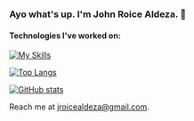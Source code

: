 ### Ayo what's up. I'm John Roice Aldeza. :boy:

#### Technologies I've worked on:
[![My Skills](https://skillicons.dev/icons?i=html,css,js,bootstrap,typescript,nextjs,firebase,mysql,postgresql,spring&perline=4)](https://skillicons.dev)

[![Top Langs](https://github-readme-stats-git-masterrstaa-rickstaa.vercel.app/api/top-langs/?username=roiceee&layout=compact&theme=radical)](https://github.com/anuraghazra/github-readme-stats)

[![GitHub stats](https://github-readme-stats-git-masterrstaa-rickstaa.vercel.app/api?username=roiceee&theme=radical)](https://github.com/anuraghazra/github-readme-stats)

Reach me at jroicealdeza@gmail.com.

<!---
roiceee/roiceee is a ✨ special ✨ repository because its `README.md` (this file) appears on your GitHub profile.
You can click the Preview link to take a look at your changes.
--->
